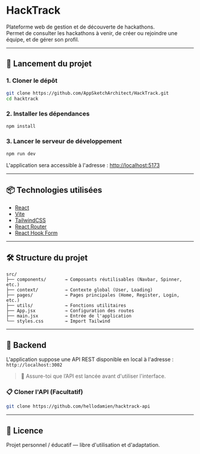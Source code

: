 # HackTrack

Plateforme web de gestion et de découverte de hackathons.  
Permet de consulter les hackathons à venir, de créer ou rejoindre une équipe, et de gérer son profil.

---

## 🚀 Lancement du projet

### 1. Cloner le dépôt

```bash
git clone https://github.com/AppSketchArchitect/HackTrack.git
cd hacktrack
```

### 2. Installer les dépendances

```bash
npm install
```

### 3. Lancer le serveur de développement

```bash
npm run dev
```

L'application sera accessible à l'adresse : [http://localhost:5173](http://localhost:5173)

---

## 📦 Technologies utilisées

- [React](https://reactjs.org/)
- [Vite](https://vitejs.dev/)
- [TailwindCSS](https://tailwindcss.com/)
- [React Router](https://reactrouter.com/)
- [React Hook Form](https://react-hook-form.com/)

---

## 🛠️ Structure du projet

```
src/
├── components/       → Composants réutilisables (Navbar, Spinner, etc.)
├── context/          → Contexte global (User, Loading)
├── pages/            → Pages principales (Home, Register, Login, etc.)
├── utils/            → Fonctions utilitaires
├── App.jsx           → Configuration des routes
├── main.jsx          → Entrée de l'application
└── styles.css        → Import Tailwind
```

---

## 🧪 Backend

L'application suppose une API REST disponible en local à l'adresse :  
`http://localhost:3002`

> 📌 Assure-toi que l’API est lancée avant d'utiliser l'interface.

### 📋 Cloner l'API (Facultatif)
```bash
git clone https://github.com/hellodamien/hacktrack-api
```

---

## 📄 Licence

Projet personnel / éducatif — libre d'utilisation et d'adaptation.
